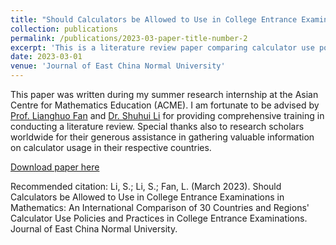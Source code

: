 ```yaml
---
title: "Should Calculators be Allowed to Use in College Entrance Examinations in Mathematics: An International Comparison of 30 Countries and Regions Calculator Use Policies and Practices in College Entrance Examinations"
collection: publications
permalink: /publications/2023-03-paper-title-number-2
excerpt: 'This is a literature review paper comparing calculator use policies and practices in college entrance examinations across 30 countries and regions.'
date: 2023-03-01
venue: 'Journal of East China Normal University'
---
```



This paper was written during my summer research internship at the Asian Centre for Mathematics Education (ACME). I am fortunate to be advised by [Prof. Lianghuo Fan](https://www.southampton.ac.uk/people/5x7swf/emeritus-professor-lianghuo-fan) and [Dr. Shuhui Li](https://math.ecnu.edu.cn/~shli/intro_c.html?language=2&id=234) for providing comprehensive training in conducting a literature review. Special thanks also to research scholars worldwide for their generous assistance in gathering valuable information on calculator usage in their respective countries.

[Download paper here](http://itisirene.github.io/files/paper2.pdf)

Recommended citation: Li, S.; Li, S.; Fan, L. (March 2023). Should Calculators be Allowed to Use in College Entrance Examinations in Mathematics: An International Comparison of 30 Countries and Regions' Calculator Use Policies and Practices in College Entrance Examinations. Journal of East
China Normal University.

